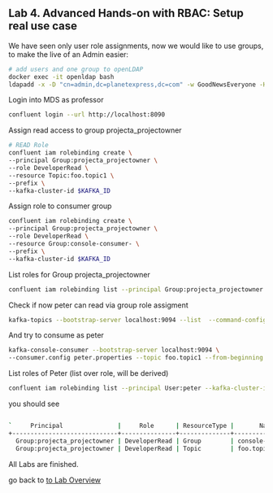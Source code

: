 ## Lab 4. Advanced Hands-on with RBAC: Setup real use case

We have seen only user role assignments, now we would like to use groups, to make the live of an Admin easier:
```bash
# add users and one group to openLDAP
docker exec -it openldap bash
ldapadd -x -D "cn=admin,dc=planetexpress,dc=com" -w GoodNewsEveryone -H ldap:// -f /etc/add-user/add-user.ldif
```
Login into MDS as professor
```bash
confluent login --url http://localhost:8090
```
Assign read access to group projecta_projectowner
```bash
# READ Role
confluent iam rolebinding create \
--principal Group:projecta_projectowner \
--role DeveloperRead \
--resource Topic:foo.topic1 \
--prefix \
--kafka-cluster-id $KAFKA_ID
```

Assign role to consumer group
```bash
confluent iam rolebinding create \
--principal Group:projecta_projectowner \
--role DeveloperRead \
--resource Group:console-consumer- \
--prefix \
--kafka-cluster-id $KAFKA_ID
```

List roles for Group projecta_projectowner
```bash
confluent iam rolebinding list --principal Group:projecta_projectowner --kafka-cluster-id $KAFKA_ID
```

Check if now peter can read via group role assigment
```bash
kafka-topics --bootstrap-server localhost:9094 --list  --command-config peter.properties
```

And try to consume as peter
```bash
kafka-console-consumer --bootstrap-server localhost:9094 \
--consumer.config peter.properties --topic foo.topic1 --from-beginning
```

List roles of Peter (list over role, will be derived)
```bash
confluent iam rolebinding list --principal User:peter --kafka-cluster-id $KAFKA_ID
```

you should see
```bash

`     Principal               |     Role      | ResourceType |       Name        | PatternType  
+-----------------------------+---------------+--------------+-------------------+-------------+
  Group:projecta_projectowner | DeveloperRead | Group        | console-consumer- | PREFIXED     
  Group:projecta_projectowner | DeveloperRead | Topic        | foo.topic1        | PREFIXED     '
```

All Labs are finished.

go back to [to Lab Overview](https://github.com/ora0600/confluent-rbac-hands-on#hands-on-agenda-and-labs)
